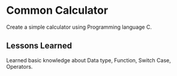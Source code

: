 
# Common Calculator

Create a simple calculator using Programming language C.




## Lessons Learned

Learned basic knowledge about Data type, Function, Switch Case, Operators. 

